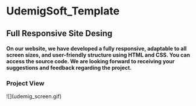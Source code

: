 # UdemigSoft_Template

<h2> Full Responsive Site Desing </h2>

<h4> On our website, we have developed a fully responsive, adaptable to all screen sizes, and user-friendly structure using HTML and CSS. You can access the source code. We are looking forward to receiving your suggestions and feedback regarding the project. </h4>

<h3> Project View </h3>
![](udemig_screen.gif)